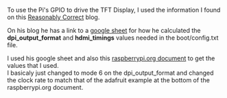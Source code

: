 To use the Pi's GPIO to drive the TFT Display, I used the information I found on this <a href="http://blog.reasonablycorrect.com/raw-dpi-raspberry-pi/">Reasonably Correct</a> blog.

On his blog he has a link to a <a href="https://docs.google.com/spreadsheets/d/15KRhR_ewzdGEeD576rL36FbblRVt5HGhNZakOgW-zg4/edit?usp=sharing">google sheet</a> for how he calculated the <b>dpi_output_format</b> and <b>hdmi_timings</b> values needed in the boot/config.txt file. 

I used his google sheet and also this <a href="https://www.raspberrypi.org/documentation/hardware/raspberrypi/dpi/README.md">raspberrypi.org document</a> to get the values that I used.</br>
I basicaly just changed to mode 6 on the dpi_output_format and changed the clock rate to match that of the adafruit example at the bottom of the raspberrypi.org document.
